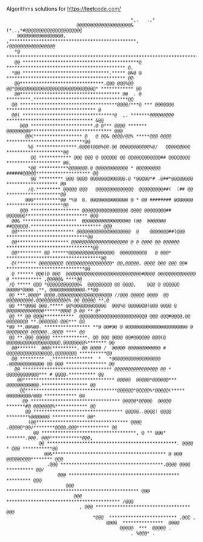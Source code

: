 Algorithms solutions for https://leetcode.com/

                                                  *,.   .,*                                             
                              @@@@@@@@@@@@@@@@@@@@&(*,.,*#@@@@@@@@@@@@@@@@@@@@@                         
        @@@@@@@@@@@@@@@@@,    ,***********************************************,    /@@@@@@@@@@@@@@@@@   
       *@ *****************************************************************************************@@   
       @@ *******************************************@ ******************************************** @,  
      *@@ ********************************.***** @&@ @ ******************************************** @@  
       @@*******************************.@@@ @@@%@@ @@*@@@@@@@@@@@@@@@@@@@@@@@@@@@@@@* ************ @@  
       @@************************************* @@  . @ *********.***********************************@@  
      @@ ************************************@@@@/***@ *** @@@@@@@ ********************************* @  
      @@( **********************************@  ,. *******@@@@@@@@@ ******************************** &@@ 
         @@@ ***********************.@ @*** @@@@ ******* @@@@@@@@@****************************** @@@    
           @@(****************** @   @ @@& @@@@/@@% *****@@@ @@@@ *****************************@@       
            %@ ***************.@@@@(@@@%@@.@@ @@@@@@@@@@@%@/   @@@@@@@@@ *********************@@        
             @@ ************ @@@ @@@ @ @@@@@@ @@ @@@@@@@@@@@@## @@@@@@@@ ******************** @@,       
            *@@ ***********@@@@@@@.@ @@@@@@@@@@@@ * @@@@@@@@@ ######@@@@@******************** @@        
             @@ ********* @@@ @@@@ @@@@@@@@@@@@@.@ *@@@@@*# .@##*@@@@@@@@ ******************* @@        
            /@.********* @@@@@ @@@   @@@@@@@@@@@@@@  @@@@@@@@@##(  (## @@ ********************@@        
           @@@**********@@ *%@  @, @@@@@@@@@@@@@@ @ * @@ ######## @@@@@@@ *********************@@       
         @@@ ****************** @@@@@@@@@@@@@@@@@ @@@@ @@@@@@@@## @@@@@@@*********************** @@@    
      @@& ********************  @@@@@@@@@@@@@@@@@@ (@@  @@@@@@@ ##@@@@@@.************************** @@@ 
      @@********************* @@@@@@@@@@@@@@@@@@@@  @    @@@@@@@##(@@@ ******************************@@ 
      @@******************* @@@@@@@@@@@@@@@@@@@@@ @ @ @@@@ @@ @@@@@@ ********************************@@ 
      @@********* @@ ******@@@@@@@@@@@@@@@@@  @@@@@@@@@@   @ @@@* ***********************************@@ 
      @(******* @@@@@@@@@ @@@@@@@@@@@@@@@@@* @@,@@@@@, @@@@ @@@ @@@ @@# *****************************@@ 
      @ ****** @@@(@ @@@  @@@@@@@@@@@@@@@@@@@@@@@@@@@@#@@@@ @@@@@@@@@@@@@@ @ *********** ,@@@@@& ****@@ 
     /@ ***** @@@ *@@@@@@@@@@@@&  @@@@@@@@@ @@ @@@@,    @@@ @ @@@@@@ @@@@@*@@@@ ,**, @@@@@@@@@@@@@.**@@ 
     @@ ***,@@@@* @@@@.@@@@@@@@@@@@@@@@@@@@ //@@@ @@@@@ @@@@  @@ @@@@@@@@@@.@@@@@@@@@@@@% @@ @@@@@ **,@ 
     @@ ***@@@@ @@@,***** @@%@@@@@@@@@@@@  @@@%@ @@@@@@@(@@@ @@@@ @  @@@@@@@@@@@@@@******@@@@ @ @@ ** @*
     @@ ** @@ @@@@***********  @@@@@@@@@@@@@@@@@@@@@@@@@ @@@ @@@#@@@@,@@   @@@@@@@@ **.@@@@@@@ @@@*** @@
    *@@ **,@@&@@. ***************** **@ @@#@@ @ @@@@@@@@@@@@@@@@@@@@@@@ @  @@@@@@@@ @@@@@@..@@@@ **** @@
     @@ **.@@@ @@@@@ *************. @@ @@@ @@@@ @@#@@@@@@ @@@(@ @@@@@@@@@@@@@@@@@@@@,@@@@@@@@%******* @@
      @@*******  @@@(*********. @@ @@@@ /  @@@@@ @@@@@@@@@@@@ # @@@@@@@@@@@@@@@@@,@@@@@@@@ **********@@ 
      @@ *********  ,***************  *   *@@@@@@@@@@@@@@@@@@  .@@@@@@@@@@@@@ @@ @@@ *************** @@ 
       @@ ********************************* @@@@@@@@@@@@@@@@ @@ * @@@@@@@@@@@@*** # @@@@.********** @@  
        @@********************************** @@@@@  @@@@@*@@@@@@*** @@@@@@@@@@@@.***************** @@   
         @@**********************************@@@@@@*@@@@@%*@@@@@(***** @@@@@@@@@/@@@ ************ @@    
          @@ ********************************* @@@@@*@@@@@  @@@@@ *******#@ @@@@@@@%************ @@     
           @@ ********************************* @@@@@..@@@@( @@@@ ********%@@@@@@@ ************ @@*     
            (@@********************************** @@@@ .@@@@@*@@/********@@@@,@@@************ @@        
              @@ ***********************************, @ ** @@@* *******.@@@. @@@************@@@,        
                @@ ************************************************. @@@@ * @@@ ***********@@           
                  @@&****************************************** @ @@@ @@@@@@@@@******** @@@             
                   .@@@ **************************************.@@@@ @@@@   ********** @@/               
                       @@@ *****************************************     ********* @@@                  
                          @@@ ************************************************* @@@                     
                             @@@ ****************************************** /@@@                        
                               , @@@ *********************************** @@@                            
                                    *@@@  ************************* ,@@@ ,                              
                                         @@@@  ***************  @@@@                                    
                                              @@@@@  ***  @@@@@ .                                       
                                                  , %@@@* .                                             
    